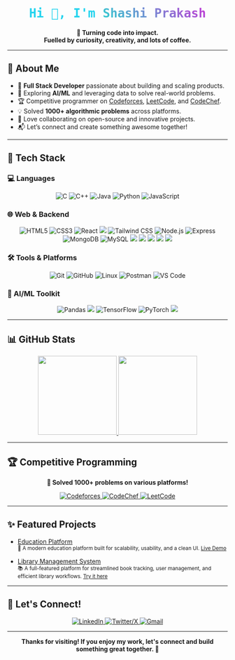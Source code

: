 <h1 align="center" style="font-family: 'Fira Code', monospace; color: #22D3EE">
  Hi 👋,
  I'm <span style="background: linear-gradient(45deg, #30CFD0, #c43ad6); -webkit-background-clip: text; -webkit-text-fill-color: transparent;">Shashi Prakash</span>
</h1>


<p align="center">
  <b>🚀 Turning code into impact.<br>Fuelled by curiosity, creativity, and lots of coffee.</b>
</p>

---

## 🌟 About Me

- 🔭 **Full Stack Developer** passionate about building and scaling products.
- 🤖 Exploring **AI/ML** and leveraging data to solve real-world problems.
- 🏆 Competitive programmer on <a href="https://codeforces.com/profile/shashipra2002">Codeforces</a>, <a href="https://leetcode.com/u/___patel___">LeetCode</a>, and <a href="https://www.codechef.com/users/shashi90">CodeChef</a>.
- 💡 Solved **1000+ algorithmic problems** across platforms.
- 💬 Love collaborating on open-source and innovative projects.
- 📬 Let’s connect and create something awesome together!

---

## 🚀 Tech Stack

### 💻 Languages
<p align="center">
  <img src="https://img.shields.io/badge/C-00599C?style=for-the-badge&logo=c&logoColor=white" alt="C">
  <img src="https://img.shields.io/badge/C%2B%2B-00599C?style=for-the-badge&logo=c%2B%2B&logoColor=white" alt="C++">
  <img src="https://img.shields.io/badge/Java-ED8B00?style=for-the-badge&logo=openjdk&logoColor=white" alt="Java">
  <img src="https://img.shields.io/badge/Python-3776AB?style=for-the-badge&logo=python&logoColor=white" alt="Python">
  <img src="https://img.shields.io/badge/JavaScript-F7DF1E?style=for-the-badge&logo=javascript&logoColor=black" alt="JavaScript">
</p>

### 🌐 Web & Backend
<p align="center">
  <img src="https://img.shields.io/badge/HTML5-E34F26?style=for-the-badge&logo=html5&logoColor=white" alt="HTML5">
  <img src="https://img.shields.io/badge/CSS3-1572B6?style=for-the-badge&logo=css3&logoColor=white" alt="CSS3">
  <img src="https://img.shields.io/badge/React-20232A?style=for-the-badge&logo=react&logoColor=61DAFB" alt="React">
  <img src="https://img.shields.io/badge/Redux-764ABC?style=for-the-badge&logo=redux&logoColor=white">
  <img src="https://img.shields.io/badge/Tailwind_CSS-38B2AC?style=for-the-badge&logo=tailwind-css&logoColor=white" alt="Tailwind CSS">
  <img src="https://img.shields.io/badge/Node.js-339933?style=for-the-badge&logo=nodedotjs&logoColor=white" alt="Node.js">
  <img src="https://img.shields.io/badge/Express.js-000000?style=for-the-badge&logo=express&logoColor=white" alt="Express">
  <img src="https://img.shields.io/badge/MongoDB-4EA94B?style=for-the-badge&logo=mongodb&logoColor=white" alt="MongoDB">
  <img src="https://img.shields.io/badge/MySQL-4479A1?style=for-the-badge&logo=mysql&logoColor=white" alt="MySQL">
  <img src="https://img.shields.io/badge/Firebase-FFCA28?style=for-the-badge&logo=firebase&logoColor=black">
  <img src="https://img.shields.io/badge/JWT-000000?style=for-the-badge&logo=json-web-tokens&logoColor=white">
  <img src="https://img.shields.io/badge/OAuth2-EB5424?style=for-the-badge&logo=auth0&logoColor=white">
  <img src="https://img.shields.io/badge/Passport-34E27A?style=for-the-badge&logo=passport&logoColor=white">
  <img src="https://img.shields.io/badge/Browser_Fingerprinting-4285F4?style=for-the-badge&logo=google-chrome&logoColor=white">
</p>

### 🛠️ Tools & Platforms
<p align="center">
  <img src="https://img.shields.io/badge/Git-F05032?style=for-the-badge&logo=git&logoColor=white" alt="Git">
  <img src="https://img.shields.io/badge/GitHub-100000?style=for-the-badge&logo=github&logoColor=white" alt="GitHub">
  <img src="https://img.shields.io/badge/Linux-FCC624?style=for-the-badge&logo=linux&logoColor=black" alt="Linux">
  <img src="https://img.shields.io/badge/Postman-FF6C37?style=for-the-badge&logo=postman&logoColor=white" alt="Postman">
  <img src="https://img.shields.io/badge/VS_Code-007ACC?style=for-the-badge&logo=visual-studio-code&logoColor=white" alt="VS Code">
</p>

### 🧠 AI/ML Toolkit
<p align="center">
  <img src="https://img.shields.io/badge/Pandas-2C2D72?style=for-the-badge&logo=pandas&logoColor=white" alt="Pandas">
  <img src="https://img.shields.io/badge/NumPy-013243?style=for-the-badge&logo=numpy&logoColor=white">
  <img src="https://img.shields.io/badge/TensorFlow-FF6F00?style=for-the-badge&logo=tensorflow&logoColor=white" alt="TensorFlow">
  <img src="https://img.shields.io/badge/PyTorch-EE4C2C?style=for-the-badge&logo=pytorch&logoColor=white" alt="PyTorch">
  <img src="https://img.shields.io/badge/Lightning-792EE5?style=for-the-badge&logo=pytorchlightning&logoColor=white">
</p>

---

## 📊 GitHub Stats

<div align="center">
  <a href="https://github.com/shashi9170">
    <img height="180em" src="https://github-readme-stats.vercel.app/api?username=shashi9170&show_icons=true&theme=radical&hide_border=true&include_all_commits=true" />
  </a>
  <a href="https://github.com/shashi9170">
    <img height="180em" src="https://github-readme-stats.vercel.app/api/top-langs/?username=shashi9170&layout=compact&theme=radical&hide_border=true" />
  </a>
  <br/>
</div>

---

## 🏆 Competitive Programming

<p align="center">
  <b>🔢 Solved 1000+ problems on various platforms!</b>
</p>

<div align="center">
  <a href="https://codeforces.com/profile/shashipra2002">
    <img src="https://img.shields.io/badge/Codeforces-445f9d?style=for-the-badge&logo=Codeforces&logoColor=white" alt="Codeforces">
  </a>
  <a href="https://www.codechef.com/users/shashi90">
    <img src="https://img.shields.io/badge/CodeChef-%23964B00.svg?style=for-the-badge&logo=CodeChef&logoColor=white" alt="CodeChef">
  </a>
  <a href="https://leetcode.com/__patel__">
    <img src="https://img.shields.io/badge/LeetCode-000000?style=for-the-badge&logo=LeetCode&logoColor=#d16c06" alt="LeetCode">
  </a>
</div>

---

## ✨ Featured Projects

- [Education Platform](https://education-client-topaz.vercel.app/)  
  <sub>🚀 A modern education platform built for scalability, usability, and a clean UI. [Live Demo](https://education-client-topaz.vercel.app/)</sub>

- [Library Management System](https://react-phi-coral.vercel.app/)  
  <sub>📚 A full-featured platform for streamlined book tracking, user management, and efficient library workflows. [Try it here](https://react-phi-coral.vercel.app/)</sub>

<!-- Add more projects as you grow! -->

---

## 🤝 Let's Connect!

<div align="center">
  <a href="https://www.linkedin.com/in/shashi91pra">
    <img src="https://img.shields.io/badge/LinkedIn-0077B5?style=for-the-badge&logo=linkedin&logoColor=white" alt="LinkedIn">
  </a>
  <a href="https://x.com/PrakashSha700">
    <img src="https://img.shields.io/badge/X-000000?style=for-the-badge&logo=x&logoColor=white" alt="Twitter/X">
  </a>
  <a href="mailto:shashipra2002@gmail.com">
    <img src="https://img.shields.io/badge/Gmail-D14836?style=for-the-badge&logo=gmail&logoColor=white" alt="Gmail">
  </a>
</div>

---

<p align="center">
  <b>Thanks for visiting! If you enjoy my work, let's connect and build something great together. 🚀</b>
</p>
